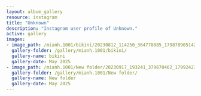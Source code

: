 ```yaml
---
layout: album_gallery
resource: instagram
title: "Unknown"
description: "Instagram user profile of Unknown."
active: gallery
images: 
- image_path: /mianh.1001/bikini/20230812_114250_364778085_17987890514214000_4670069144013358145_n.jpg
  gallery-folder: /gallery/mianh.1001/bikini/
  gallery-name: bikini
  gallery-date: May 2025
- image_path: /mianh.1001/New folder/20230917_193241_379670462_17992423343214000_28079941155144246_n.jpg
  gallery-folder: /gallery/mianh.1001/New folder/
  gallery-name: New folder
  gallery-date: May 2025
---
```

